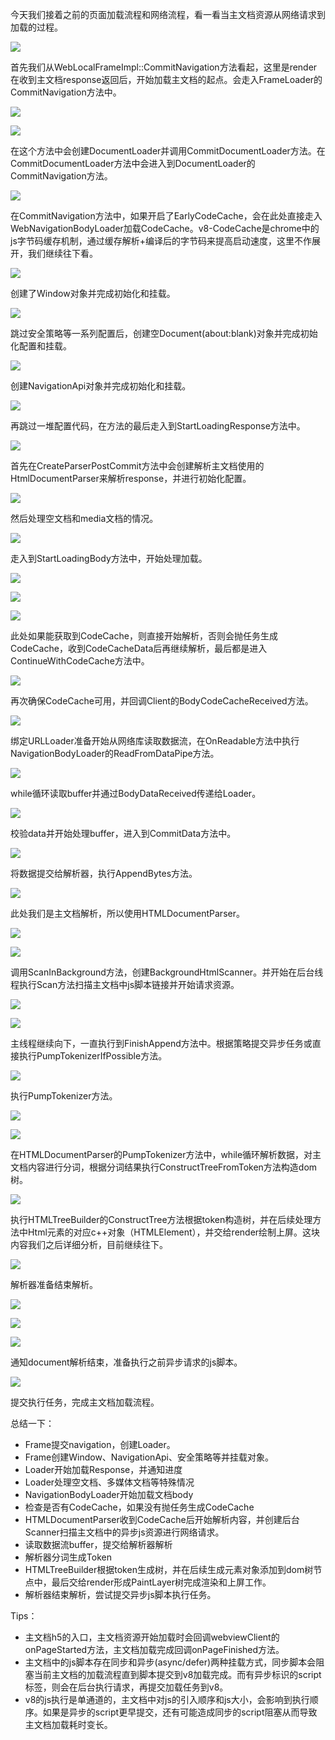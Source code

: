 今天我们接着之前的页面加载流程和网络流程，看一看当主文档资源从网络请求到加载的过程。

![](./img/documentLoad/01.png)

首先我们从WebLocalFrameImpl::CommitNavigation方法看起，这里是render在收到主文档response返回后，开始加载主文档的起点。会走入FrameLoader的CommitNavigation方法中。

![](./img/documentLoad/02.png)

![](./img/documentLoad/03.png)

在这个方法中会创建DocumentLoader并调用CommitDocumentLoader方法。在CommitDocumentLoader方法中会进入到DocumentLoader的CommitNavigation方法。

![](./img/documentLoad/04.png)

在CommitNavigation方法中，如果开启了EarlyCodeCache，会在此处直接走入WebNavigationBodyLoader加载CodeCache。v8-CodeCache是chrome中的js字节码缓存机制，通过缓存解析+编译后的字节码来提高启动速度，这里不作展开，我们继续往下看。

![](./img/documentLoad/05.png)

创建了Window对象并完成初始化和挂载。

![](./img/documentLoad/06.png)

跳过安全策略等一系列配置后，创建空Document(about:blank)对象并完成初始化配置和挂载。

![](./img/documentLoad/07.png)

创建NavigationApi对象并完成初始化和挂载。

![](./img/documentLoad/08.png)

再跳过一堆配置代码，在方法的最后走入到StartLoadingResponse方法中。

![](./img/documentLoad/09.png)

首先在CreateParserPostCommit方法中会创建解析主文档使用的HtmlDocumentParser来解析response，并进行初始化配置。

![](./img/documentLoad/10.png)

然后处理空文档和media文档的情况。

![](./img/documentLoad/11.png)

走入到StartLoadingBody方法中，开始处理加载。

![](./img/documentLoad/12.png)

![](./img/documentLoad/13.png)

![](./img/documentLoad/14.png)

此处如果能获取到CodeCache，则直接开始解析，否则会抛任务生成CodeCache，收到CodeCacheData后再继续解析，最后都是进入ContinueWithCodeCache方法中。

![](./img/documentLoad/15.png)

再次确保CodeCache可用，并回调Client的BodyCodeCacheReceived方法。

![](./img/documentLoad/16.png)

绑定URLLoader准备开始从网络库读取数据流，在OnReadable方法中执行NavigationBodyLoader的ReadFromDataPipe方法。

![](./img/documentLoad/17.png)

while循环读取buffer并通过BodyDataReceived传递给Loader。

![](./img/documentLoad/18.png)

校验data并开始处理buffer，进入到CommitData方法中。

![](./img/documentLoad/19.png)

将数据提交给解析器，执行AppendBytes方法。

![](./img/documentLoad/20.png)

此处我们是主文档解析，所以使用HTMLDocumentParser。

![](./img/documentLoad/21.png)

![](./img/documentLoad/22.png)

调用ScanInBackground方法，创建BackgroundHtmlScanner。并开始在后台线程执行Scan方法扫描主文档中js脚本链接并开始请求资源。

![](./img/documentLoad/23.png)

![](./img/documentLoad/24.png)

主线程继续向下，一直执行到FinishAppend方法中。根据策略提交异步任务或直接执行PumpTokenizerIfPossible方法。

![](./img/documentLoad/25.png)

执行PumpTokenizer方法。

![](./img/documentLoad/26.png)

![](./img/documentLoad/27.png)

在HTMLDocumentParser的PumpTokenizer方法中，while循环解析数据，对主文档内容进行分词，根据分词结果执行ConstructTreeFromToken方法构造dom树。

![](./img/documentLoad/28.png)

执行HTMLTreeBuilder的ConstructTree方法根据token构造树，并在后续处理方法中Html元素的对应c++对象（HTMLElement），并交给render绘制上屏。这块内容我们之后详细分析，目前继续往下。

![](./img/documentLoad/29.png)

解析器准备结束解析。

![](./img/documentLoad/30.png)

![](./img/documentLoad/31.png)

![](./img/documentLoad/32.png)

通知document解析结束，准备执行之前异步请求的js脚本。

![](./img/documentLoad/33.png)

提交执行任务，完成主文档加载流程。

总结一下：

- Frame提交navigation，创建Loader。
- Frame创建Window、NavigationApi、安全策略等并挂载对象。
- Loader开始加载Response，并通知进度
- Loader处理空文档、多媒体文档等特殊情况
- NavigationBodyLoader开始加载文档body
- 检查是否有CodeCache，如果没有抛任务生成CodeCache
- HTMLDocumentParser收到CodeCache后开始解析内容，并创建后台Scanner扫描主文档中的异步js资源进行网络请求。
- 读取数据流buffer，提交给解析器解析
- 解析器分词生成Token
- HTMLTreeBuilder根据token生成树，并在后续生成元素对象添加到dom树节点中，最后交给render形成PaintLayer树完成渲染和上屏工作。
- 解析器结束解析，尝试提交异步js脚本执行任务。

Tips：

- 主文档h5的入口，主文档资源开始加载时会回调webviewClient的onPageStarted方法，主文档加载完成回调onPageFinished方法。
- 主文档中的js脚本存在同步和异步(async/defer)两种挂载方式，同步脚本会阻塞当前主文档的加载流程直到脚本提交到v8加载完成。而有异步标识的script标签，则会在后台执行请求，再提交加载任务到v8。
- v8的js执行是单通道的，主文档中对js的引入顺序和js大小，会影响到执行顺序。如果是异步的script更早提交，还有可能造成同步的script阻塞从而导致主文档加载耗时变长。
